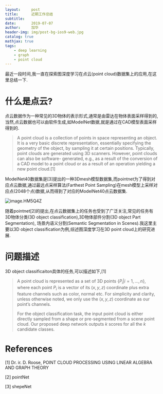 ```yaml
---
layout:     post
title:      近期工作总结
subtitle:   
date:       2019-07-07
author:     加华
header-img: img/post-bg-ios9-web.jpg
catalog: true
mathjax: true
tags:
    - deep learning
    - graph
	- point cloud
---
```


最近一段时间,我一直在探索图深度学习在点云(point cloud)数据集上的应用,在这里总结一下.

# 什么是点云?

​	点云数据作为一种常见的3D物体的表示形式,通常是由雷达在物体表面采样得到的,当然,点云数据也可以由软件生成,如ModelNet数据,就是通过在CAD模型表面采样得到的.

> A point cloud is a collection of points in space representing an object. It is a very basic discrete representation, essentially specifying the geometry of the object, by sampling it at certain positions. Typically, point clouds are generated using 3D scanners. However, point clouds can also be software-
> generated, e.g., as a result of the conversion of a CAD model to a point cloud or as a result of an operation yielding a new point cloud.[1]

​	ModelNet40数据集是[3]提出的一种3Dmesh模型数据集,而pointnet为了得到对应点云数据,通过最远点采样算法(Farthest Point Sampling)在mesh模型上采样对应点(2048个点)数据,从而得到了对应的ModelNet40点云数据集.

![image.HM5Q4Z](/home/bob/usherbob.github.io/img/image.HM5Q4Z.png)

​	随着pointnet[2]的提出,在点云数据集上的任务也受到了广泛关注,常见的任务有3D物体分类(3D object classification),3D物体部件分割(3D object Part Segmentation), 场景内语义分割(Semantic Segmentation in Scenes).我这里主要以3D object classification为例,综述图深度学习在3D point cloud上的研究进展.

# 问题描述

3D object classificaiton具体的任务,可以描述如下,[1]

> A point cloud is represented as a set of 3D points $\left \{P_i | i=1,...,n \right \}$, where each point $P_i$ is a vector of its $\left (x, y, z \right )$ coordinate plus extra feature channels such as color, normal etc. For simplicity and clarity, unless otherwise noted, we only use the $\left (x, y, z \right )$ coordinate as our point’s channels.
>
> For the object classification task, the input point cloud is either directly sampled from a shape or pre-segmented from a scene point cloud. Our proposed deep network outputs $k$ scores for all the $k$ candidate classes.

# References

[1] Dr. ir. D. Roose, POINT CLOUD PROCESSING USING LINEAR ALGEBRA AND GRAPH THEORY

[2] pointNet

[3] shepeNet